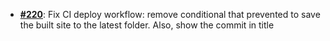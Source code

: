   -  [**#220**](https://github.com/anoma/nspec/pull/220): Fix CI deploy workflow: remove conditional that prevented to
  save the built site to the latest folder. Also, show the commit in title
